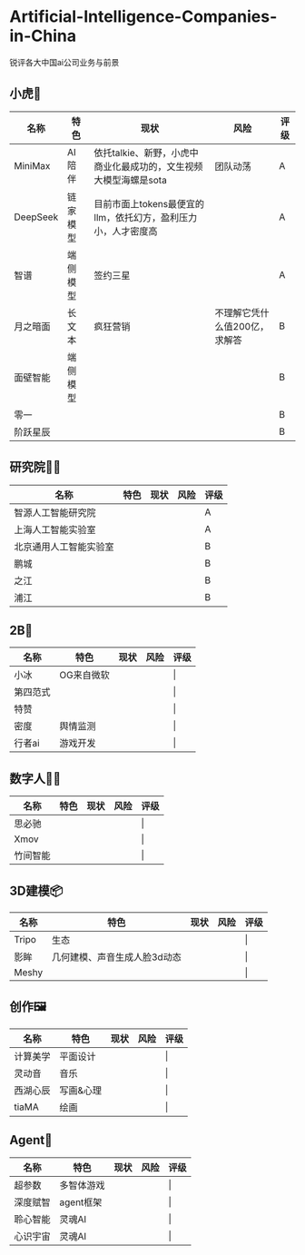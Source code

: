 # Artificial-Intelligence-Companies-in-China
锐评各大中国ai公司业务与前景

## 小虎🐅
| 名称 | 特色 | 现状 | 风险 |评级|
|---------|---------|---------|-------|---|
| MiniMax |AI陪伴|依托talkie、新野，小虎中商业化最成功的，文生视频大模型海螺是sota|团队动荡|A|
| DeepSeek|链家模型|目前市面上tokens最便宜的llm，依托幻方，盈利压力小，人才密度高||A|
| 智谱 |端侧模型|签约三星||A|
| 月之暗面|长文本|疯狂营销|不理解它凭什么值200亿，求解答|B|
| 面壁智能|端侧模型|||B|
| 零一||||B|
| 阶跃星辰||||B|


## 研究院🧑‍🔬
| 名称 | 特色 | 现状 | 风险 |评级|
|---------|---------|---------|-------|---|
|智源人工智能研究院||||A|
|上海人工智能实验室||||A|
|北京通用人工智能实验室||||B|
|鹏城||||B|
|之江||||B|
|浦江||||B|


## 2B📠
| 名称 | 特色 | 现状 | 风险 |评级|
|---------|---------|---------|-------|---|
|小冰|OG来自微软|||\|
|第四范式||||\|
|特赞||||\|
|密度|舆情监测|||\|
|行者ai|游戏开发|||\|


## 数字人🦹‍♀️
| 名称 | 特色 | 现状 | 风险 |评级|
|---------|---------|---------|-------|---|
|思必驰||||\|
|Xmov||||\|
|竹间智能||||\|


## 3D建模📦
| 名称 | 特色 | 现状 | 风险 |评级|
|---------|---------|---------|-------|---|
|Tripo|生态|||\|
|影眸|几何建模、声音生成人脸3d动态|||\|
|Meshy||||\|


## 创作🖼️
| 名称 | 特色 | 现状 | 风险 |评级|
|---------|---------|---------|-------|---|
|计算美学|平面设计|||\|
|灵动音|音乐|||\|
|西湖心辰|写画&心理|||\|
|tiaMA|绘画|||\|


## Agent🤖
| 名称 | 特色 | 现状 | 风险 |评级|
|---------|---------|---------|-------|---|
|超参数|多智体游戏|||\|
|深度赋智|agent框架|||\|
|聆心智能|灵魂AI|||\|
|心识宇宙|灵魂AI|||\|






